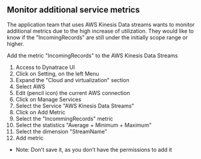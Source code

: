 ## Monitor additional service metrics

The application team that uses AWS Kinesis Data streams wants to monitor additional metrics due to the high increase of utilization. They would like to know if the "IncomingRecords" are still under the initially scope range or higher.​

Add the metric "IncomingRecords" to the AWS Kinesis Data Streams



1. Access to Dynatrace UI​
2. Click on Setting, on the left Menu ​
3. Expand the "Cloud and virtualization" section​
4. Select AWS​
5. Edit (pencil icon) the current AWS connection​
6. Click on Manage Services​
7. Select the Service "AWS Kinesis Data Streams"​
8. Click on Add Metric​
9. Select the "IncommingRecords" metric ​
10. Select the statistics "Average + Minimum + Maximum"​
11. Select the dimension "StreamName"​
12. Add metric​

- Note: Don’t save it, as you don’t have the permissions to add it
